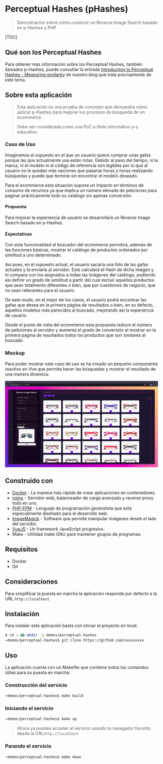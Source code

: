 # Perceptual Hashes (pHashes)

> Demostración sobre cómo construir un Reverse Image Search basado en p-Hashes y PHP


[TOC]

## Qué son los Perceptual Hashes

Para obtener más información sobre los Perceptual Hashes, también llamados p-Hashes, puede consultar la entrada [Introduction to Perceptual Hashes - Measuring similarity](https://apiumhub.com/tech-blog-barcelona/xxxxxxxxxx/) de nuestro blog que trata precisamente de este tema.

## Sobre esta aplicación

> Esta aplicación es una prueba de concepto que demuestra cómo aplicar p-Hashes para mejorar los procesos de búsqueda de un ecommerce.
>
> Debe ser considerada como una PoC a título informativo y-o educativo.

### Caso de Uso

Imaginemos el supuesto en el que un usuario quiere comprar unas gafas porque las que actualmente usa están rotas. Debido al paso del tiempo, ni la marca, ni el modelo ni el código de referencia son legibles por lo que al usuario no le quedan más opciones que pasarse horas y horas realizando búsquedas y puede que termine sin encontrar el modelo deseado.

Para el ecommerce esta situación supone un impacto en términos de consumo de recursos ya que implica un número elevado de peticiones para paginar prácticamente todo su catálogo sin apenas conversión.

#### Propuesta

Para mejorar la experiencia de usuario se desarrollará un Reverse Image Search basado en p-Hashes.

#### Expectativas

Con esta funcionalidad el buscador del ecommerce permitirá, además de las funciones básicas, mostrar el catálogo de productos ordenados por similitud a uno determinado.

Así pues, en el supuesto actual, el usuario sacaría una foto de las gafas actuales y la enviaría al servidor. Éste calculará el Hash de dicha imágen y lo compara con los asignados a todas las imágenes del catálogo, pudiendo así definir un grado de similitud a partir del cual excluir aquellos productos que sean totalmente diferentes o bien, que por cuestiones de negocio, que no sean relevantes para el usuario.

De este modo, en el mejor de los casos, el usuario podrá encontrar las gafas que desea en la primera página de resultados o bien, en su defecto, aquellos modelos más parecidos al buscado, mejorando así la experiencia de usuario.

Desde el punto de vista del ecommerce esta propuesta reduce el número de peticiones al servidor y aumenta el grado de conversión al mostrar en la primera página de resultados todos los productos que son similares al buscado.

### Mockup

Para poder mostrar este caso de uso se ha creado un pequeño componente reactivo en Vue que permita hacer las búsquedas y mostrar el resultado de una manera dinámica:

![thumb](./screenshot.png)


## Construído con

* [Docker](https://www.docker.com/) - La manera más rápida de crear aplicaciones en contenedores.
* [nginx](https://www.nginx.com/) - Servidor web, balanceador de carga avanzado y reverse proxy todo en uno.
* [PHP-FPM](https://www.php.net/) - Lenguaje de programación generalista que está especialmente diseñado para el desarrollo web.
* [ImageMagick](https://imagemagick.org/) - Software que permite manipular imágenes desde el lado del servidor.
* [VueJS](https://vuejs.org/) - Un framework JavaScript progresivo.
* Make - Utilidad make GNU para mantener grupos de programas.

## Requisitos

- Docker
- Git

## Consideraciones

Para simplificar la puesta en marcha la aplicación responde por defecto a la URL `http://localhost`

## Instalación

Para instalar esta aplicación basta con clonar el proyecto en local:

```bash
$ cd ~ && mkdir -p demos/perceptual-hashes
~demos/perceptual-hashes$ git clone https://github.com/xxxxxxxxx
```

## Uso

La aplicación cuenta con un Makefile que contiene todos los comandos útiles para su puesta en marcha:

### Construcción del servicio

```bash
~demos/perceptual-hashes$ make build
```

### Iniciando el servicio

```bash
~demos/perceptual-hashes$ make up
```

> Ahora ya puedes acceder al servicio usando tu navegador favorito desde la URL`http://localhost` 

### Parando el servicio

```bash
~demos/perceptual-hashes$ make down
```